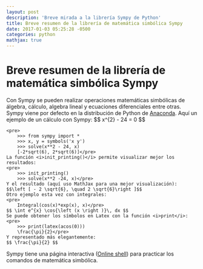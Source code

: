 ```yaml
---
layout: post
description: 'Breve mirada a la librería Sympy de Python'
title: Breve resumen de la librería de matemática simbólica Sympy
date: 2017-01-03 05:25:28 -0500
categories: python
mathjax: true
---
```


<h1 class="centrar-titulo-blog">Breve resumen de la librería de matemática simbólica Sympy</h1>
<p>
    Con Sympy se pueden realizar operaciones matemáticas simbólicas de álgebra, cálculo, algebra lineal y ecuaciones
    diferenciales entre otras. Sympy viene por defecto en la
    distribución de Python de <a href="https://www.continuum.io/" target="_blank">Anaconda</a>.
    Aquí un ejemplo de un cálculo con Sympy: $$  x^{2} - 24 = 0  $$
    
    <pre>
        >>> from sympy import *
        >>> x, y = symbols('x y')
        >>> solve(x**2 - 24, x)
        [-2*sqrt(6), 2*sqrt(6)]</pre>
    La función <i>init_printing()</i> permite visualizar mejor los resultados:
    <pre>
        >>> init_printing()
        >>> solve(x**2 -24, x)</pre>
    Y el resultado (aquí uso MathJax para una mejor visualización):
    $$\left [ - 2 \sqrt{6}, \quad 2 \sqrt{6}\right ]$$
    Otro ejemplo esta vez con integrales:
    <pre>
        Integral(cos(x)*exp(x), x)</pre>
    $$ \int e^{x} \cos{\left (x \right )}\, dx $$
    Se puede obtener los símbolos en Latex con la función <i>print</i>:
    <pre>
        >>> print(latex(acos(0)))
        \frac{\pi}{2}</pre>
    Y representado más elegantemente:
    $$ \frac{\pi}{2} $$
</p>
<p>
    Sympy tiene una página interactiva (<a href="http://live.sympy.org/" target="_blank">Online shell</a>) para practicar los comandos
    de matemática simbólica.
</p>
